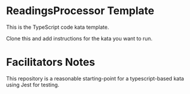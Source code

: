 # ReadingsProcessor Template

This is the TypeScript code kata template.

Clone this and add instructions for the kata you want to run.


# Facilitators Notes

This repository is a reasonable starting-point for a typescript-based kata using Jest for testing.

